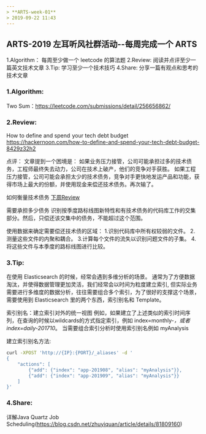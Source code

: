 ```yaml
---
> **ARTS-week-01**
> 2019-09-22 11:43
---
```


## ARTS-2019 左耳听风社群活动--每周完成一个 ARTS
1.Algorithm： 每周至少做一个 leetcode 的算法题
2.Review: 阅读并点评至少一篇英文技术文章
3.Tip: 学习至少一个技术技巧
4.Share: 分享一篇有观点和思考的技术文章

### 1.Algorithm:

Two Sum：https://leetcode.com/submissions/detail/256656862/

### 2.Review:

How to define and spend  your tech debt budget
https://hackernoon.com/how-to-define-and-spend-your-tech-debt-budget-8429z32h2

点评：
文章提到一个困境是：
如果业务压力接管，公司可能承担过多的技术债务，工程师最终失去动力，公司在技术上破产，他们的竞争对手获胜。
如果工程压力接管，公司可能会承担太少的技术债务，竞争对手更快地发运产品和功能，获得市场上最大的份额，并使用现金来偿还技术债务。再次输了。

如何衡量技术债务 [下周Review](https://www.notion.so/stepsize/3-Metrics-to-Understand-Tackle-Technical-Debt-4e7442a592cf40759bdd7e3733b7f815)

需要承担多少债务
识别按季度路标线图新特性和有技术债务的代码库工作的交集部分。然后，只偿还该交集中的债务，不能超过这个范围。

使用数据来确定需要偿还技术债的区域：
1.识别代码库中所有权较弱的文件。
2.测量这些文件的内聚和耦合。
3.计算每个文件的流失以识别问题文件的子集。
4.将这些文件与本季度的路标线图进行比较。

### 3.Tip:

在使用 Elasticsearch 的时候，经常会遇到多维分析的场景。
通常为了方便数据淘汰，并使得数据管理更加灵活，我们经常会以时间为粒度建立索引,
但实际业务需要进行多维度的数据分析，往往需要组合多个索引，为了很好的支撑这个场景，
需要使用到 Elasticsearch 里的两个东西，索引别名和 Template。

索引别名：建立索引对外的统一视图
例如，如果建立了上述类似的索引时间序列，在查询的时候以wildcards的方式指定索引，例如 index=monthly-*，或者 index=daily-201710*。
当需要组合索引分析时使用索引别名例如 myAnalysis

建立索引别名方法:
``` bash
curl -XPOST 'http://{IP}:{PORT}/_aliases' -d '
{
    "actions": [
        {"add": {"index": "app-201908", "alias": "myAnalysis"}},
        {"add": {"index": "app-201909", "alias": "myAnalysis"}} 
    ]
}'
```

### 4.Share:

详解Java Quartz Job Scheduling(https://blog.csdn.net/zhuyiquan/article/details/81809160)
